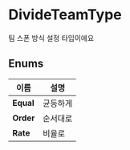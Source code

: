 # **DivideTeamType**


팀 스폰 방식 설정 타입이에요 
## **Enums**

 **이름** | **설명** |
 --- | --- |
**Equal** |균등하게 |
**Order** |순서대로 |
**Rate** |비율로 |
